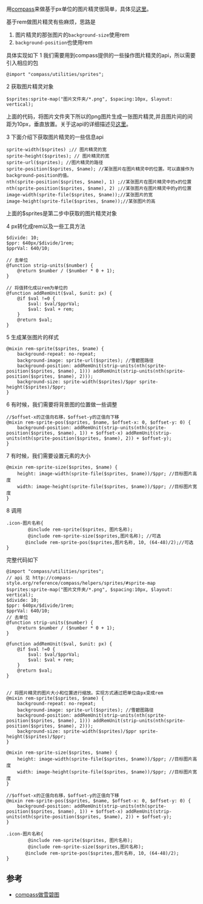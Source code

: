 用[compass](http://compass-style.org/)来做基于px单位的图片精灵很简单，具体见[这里](http://compass-style.org/help/tutorials/spriting/)。

基于rem做图片精灵有些麻烦，思路是
1. 图片精灵的那张图片的`background-size`使用rem
1. `background-position`也使用rem

具体实现如下
1 我们需要用到compass提供的一些操作图片精灵的api，所以需要引入相应的包
```
@import "compass/utilities/sprites";
```

2 获取图片精灵对象
```
$sprites:sprite-map("图片文件夹/*.png", $spacing:10px, $layout: vertical);
```
上面的代码，将图片文件夹下所以的png图片生成一张图片精灵,并且图片间的间距为10px，垂直放置。关于这api的详细描述见[这里](http://compass-style.org/reference/compass/helpers/sprites/#sprite-map)。

3 下面介绍下获取图片精灵的一些信息api

```
sprite-width($sprites) ;// 图片精灵的宽
sprite-height($sprites); // 图片精灵的宽
sprite-url($sprites); //图片精灵的路径
sprite-position($sprites, $name); //某张图片在图片精灵中的位置。可以直接作为background-position的值。
nth(sprite-position($sprites, $name), 1) ;//某张图片在图片精灵中的x的位置
nth(sprite-position($sprites, $name), 2) ;//某张图片在图片精灵中的y的位置
image-width(sprite-file($sprites, $name));//某张图片的宽
image-height(sprite-file($sprites, $name));//某张图片的高
```
上面的$sprites是第二步中获取的图片精灵对象


4 px转化成rem以及一些工具方法

```
$divide: 10;
$ppr: 640px/$divide/1rem;
$pprVal: 640/10;

// 去单位
@function strip-units($number) {
    @return $number / ($number * 0 + 1);
}

// 将值转化成以rem为单位的
@function addRemUnit($val, $unit: px) {
    @if $val !=0 {
        $val: $val/$pprVal;
        $val: $val + rem;
    }
    @return $val;
}
```

5 生成某张图片的样式

```
@mixin rem-sprite($sprites, $name) {
    background-repeat: no-repeat;
    background-image: sprite-url($sprites); //雪碧图路径
    background-position: addRemUnit(strip-units(nth(sprite-position($sprites, $name), 1))) addRemUnit(strip-units(nth(sprite-position($sprites, $name), 2)));
    background-size: sprite-width($sprites)/$ppr sprite-height($sprites)/$ppr;
}
```

6 有时候，我们需要将背景图的位置做一些调整
```
//$offset-x的正值向右移，$offset-y的正值向下移
@mixin rem-sprite-pos($sprites, $name, $offset-x: 0, $offset-y: 0) {
    background-position: addRemUnit(strip-units(nth(sprite-position($sprites, $name), 1)) + $offset-x) addRemUnit(strip-units(nth(sprite-position($sprites, $name), 2)) + $offset-y);
}
```

7 有时候，我们需要设置元素的大小

```
@mixin rem-sprite-size($sprites, $name) {
    height: image-width(sprite-file($sprites, $name))/$ppr; //目标图片高度
    width: image-height(sprite-file($sprites, $name))/$ppr; //目标图片宽度
}
```

8 调用
```
.icon-图片名称{
        @include rem-sprite($sprites, 图片名称);
        @include rem-sprite-size($sprites,图片名称); //可选
       @include rem-sprite-pos($sprites,图片名称, 10, (64-48)/2);//可选
}
```

完整代码如下
```
@import "compass/utilities/sprites";
// api 见 http://compass-style.org/reference/compass/helpers/sprites/#sprite-map
$sprites:sprite-map("图片文件夹/*.png", $spacing:10px, $layout: vertical);
$divide: 10;
$ppr: 640px/$divide/1rem;
$pprVal: 640/10;
// 去单位
@function strip-units($number) {
    @return $number / ($number * 0 + 1);
}

@function addRemUnit($val, $unit: px) {
    @if $val !=0 {
        $val: $val/$pprVal;
        $val: $val + rem;
    }
    @return $val;
}


// 将图片精灵的图片大小和位置进行缩放。实现方式通过把单位由px变成rem
@mixin rem-sprite($sprites, $name) {
    background-repeat: no-repeat;
    background-image: sprite-url($sprites); //雪碧图路径
    background-position: addRemUnit(strip-units(nth(sprite-position($sprites, $name), 1))) addRemUnit(strip-units(nth(sprite-position($sprites, $name), 2)));
    background-size: sprite-width($sprites)/$ppr sprite-height($sprites)/$ppr;
}

@mixin rem-sprite-size($sprites, $name) {
    height: image-width(sprite-file($sprites, $name))/$ppr; //目标图片高度
    width: image-height(sprite-file($sprites, $name))/$ppr; //目标图片宽度
}

//$offset-x的正值向右移，$offset-y的正值向下移
@mixin rem-sprite-pos($sprites, $name, $offset-x: 0, $offset-y: 0) {
    background-position: addRemUnit(strip-units(nth(sprite-position($sprites, $name), 1)) + $offset-x) addRemUnit(strip-units(nth(sprite-position($sprites, $name), 2)) + $offset-y);
}

.icon-图片名称{
        @include rem-sprite($sprites, 图片名称);
        @include rem-sprite-size($sprites,图片名称);
       @include rem-sprite-pos($sprites,图片名称, 10, (64-48)/2);
}
```

## 参考
* [compass做雪碧图](http://www.cnblogs.com/pingfan1990/p/4421039.html)
